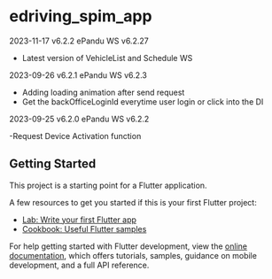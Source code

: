 # edriving_spim_app
2023-11-17 v6.2.2
ePandu WS v6.2.27

- Latest version of VehicleList and Schedule WS

2023-09-26 v6.2.1
ePandu WS v6.2.3

- Adding loading animation after send request
- Get the backOfficeLoginId everytime user login or click into the DI

2023-09-25 v6.2.0
ePandu WS v6.2.2

-Request Device Activation function

## Getting Started

This project is a starting point for a Flutter application.

A few resources to get you started if this is your first Flutter project:

- [Lab: Write your first Flutter app](https://docs.flutter.dev/get-started/codelab)
- [Cookbook: Useful Flutter samples](https://docs.flutter.dev/cookbook)

For help getting started with Flutter development, view the
[online documentation](https://docs.flutter.dev/), which offers tutorials,
samples, guidance on mobile development, and a full API reference.
